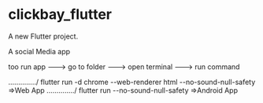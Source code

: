 # clickbay_flutter

A new Flutter project.

A social Media app

too run app
---> go to folder 
---> open terminal 
---> run command


............../
flutter run -d chrome --web-renderer html --no-sound-null-safety =>Web App
............../
flutter run --no-sound-null-safety =>Android App


